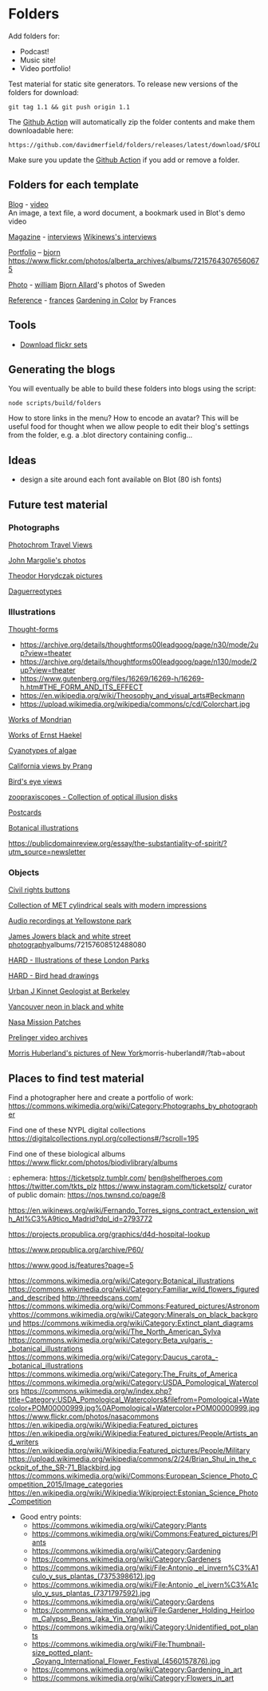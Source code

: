 # Folders

Add folders for:

- Podcast!
- Music site!
- Video portfolio!

Test material for static site generators. To release new versions of the folders for download:

```
git tag 1.1 && git push origin 1.1
```

The [Github Action](./github/workflows/release) will automatically zip the folder contents and make them downloadable here:

```
https://github.com/davidmerfield/folders/releases/latest/download/$FOLDER.zip
```

Make sure you update the [Github Action](./github/workflows/release) if you add or remove a folder.

## Folders for each template

[Blog](https://blot.im/templates/blog) - [video](./video)  
An image, a text file, a word document, a bookmark used in Blot's demo video

[Magazine](https://blot.im/templates/blog) - [interviews](./interviews)
[Wikinews's interviews](https://en.wikinews.org/wiki/Category:Interviews)

[Portfolio](https://blot.im/templates/blog) – [bjorn](./bjorn)
https://www.flickr.com/photos/alberta_archives/albums/72157643076560675

[Photo](https://blot.im/templates/photo) - [william](./william)
[Bjorn Allard](https://www.flickr.com/photos/swedish_heritage_board/albums/72157650224763869/)'s photos of Sweden

[Reference](https://blot.im/templates/reference) - [frances](./frances)
[Gardening in Color](https://www.flickr.com/photos/library_of_congress/albums/72157629495236312) by Frances

## Tools

- [Download flickr sets](https://www.npmjs.com/package/flickr-set-get)

## Generating the blogs

You will eventually be able to build these folders into blogs using
the script:

```
node scripts/build/folders
```

How to store links in the menu? How to encode an avatar?
This will be useful food for thought when we allow people
to edit their blog's settings from the folder, e.g.
a .blot directory containing config...

## Ideas

- design a site around each font available on Blot (80 ish fonts)

## Future test material

### Photographs

[Photochrom Travel Views](https://www.flickr.com/photos/library_of_congress/albums/72157612249760312)

[John Margolie's photos](https://www.loc.gov/pictures/related/?va=exact&st=gallery&q=Nightclubs--1970-1980.&fi=subject&sg=true&op=EQUAL)

[Theodor Horydczak pictures](https://www.loc.gov/pictures/search/?va=exact&co=thc&sp=1&q=Horydczak%2C+Theodor%2C+approximately+1890-1971&fa=displayed%3Aanywhere&fi=author&sg=true&op=EQUAL)

[Daguerreotypes](https://www.loc.gov/pictures/search/?q=Mathew+Brady+half+plate&sp=1&co=dag&st=grid)

### Illustrations

[Thought-forms](https://en.wikipedia.org/wiki/Thought-Forms)

- https://archive.org/details/thoughtforms00leadgoog/page/n30/mode/2up?view=theater
- https://archive.org/details/thoughtforms00leadgoog/page/n130/mode/2up?view=theater
- https://www.gutenberg.org/files/16269/16269-h/16269-h.htm#THE_FORM_AND_ITS_EFFECT
- https://en.wikipedia.org/wiki/Theosophy_and_visual_arts#Beckmann
- https://upload.wikimedia.org/wikipedia/commons/c/cd/Colorchart.jpg

[Works of Mondrian](https://commons.wikimedia.org/wiki/Category:Paintings_by_Piet_Mondrian)

[Works of Ernst Haekel](https://en.wikipedia.org/wiki/Ernst_Haeckel)

[Cyanotypes of algae](https://digitalcollections.nypl.org/collections/photographs-of-british-algae-cyanotype-impressions?format=html&id=photographs-of-british-algae-cyanotype-impressions&per_page=250&page=1#/?tab=navigation&scroll=112)

[California views by Prang](https://www.loc.gov/pictures/search/?q=California+views+prang&fa=displayed%3Aanywhere&sp=1&co=pga)

[Bird's eye views](https://www.loc.gov/pictures/search/?q=bird+view+of&fa=displayed%3Aanywhere&sp=3&co=pga&st=gallery)

[zoopraxiscopes - Collection of optical illusion disks](https://www.loc.gov/pictures/related/?fi=subject&q=Optical%20illusions--1830-1840.&co=cph)

[Postcards](https://digitalcollections.nypl.org/search/index?filters%5Bgenre%5D=Postcards&filters%5Brights%5D%5B%5D=pd&filters%5Btype_s%5D%5B%5D=http%3A%2F%2Furi.nypl.org%2Fvocabulary%2Frepository_terms%23Capture&keywords=#)

[Botanical illustrations](https://digitalcollections.nypl.org/search/index?filters%5BnamePart_mtxt_s%5D%5B%5D=Miller%2C+Joseph%2C+1668+or+1669-1748&keywords=&layout=false#/?scroll=135)

https://publicdomainreview.org/essay/the-substantiality-of-spirit/?utm_source=newsletter

### Objects

[Civil rights buttons](https://digitalcollections.nypl.org/search/index?filters%5Bgenre_mtxt_s%5D%5B%5D=Buttons+%28Information+artifacts%29&keywords=&layout=false#/?scroll=39)

[Collection of MET cylindrical seals with modern impressions](https://www.metmuseum.org/art/collection/search#!?showOnly=withImage%7CopenAccess&q=cylinder%20seal%20and%20modern%20impression&offset=0&perPage=80&sortOrder=asc&searchField=All&pageSize=0)

[Audio recordings at Yellowstone park](https://www.nps.gov/yell/learn/photosmultimedia/soundlibrary.htm)

[James Jowers black and white street photography](https://www.flickr.com/photos/george_eastman_house/)albums/72157608512488080

[HARD - Illustrations of these London Parks](https://www.biodiversitylibrary.org/page/56636927#page/131/mode/1up)

[HARD - Bird head drawings](https://www.flickr.com/photos/smithsonian/albums/72157651885659630/page2)

[Urban J Kinnet Geologist at Berkeley](https://www.flickr.com/photos/105662205@N04/albums/72157670885525146/page1)

[Vancouver neon in black and white](https://www.flickr.com/photos/99915476@N04/albums/72157636305761336)

[Nasa Mission Patches](https://www.flickr.com/search/?text=nasa%20patches&license=7%2C9%2C10)

[Prelinger video archives](https://archive.org/details/prelinger)

[Morris Huberland's pictures of New York](https://digitalcollections.nypl.org/collections/)morris-huberland#/?tab=about

## Places to find test material

Find a photographer here and create a portfolio of work:
https://commons.wikimedia.org/wiki/Category:Photographs_by_photographer

Find one of these NYPL digital collections
https://digitalcollections.nypl.org/collections#/?scroll=195

Find one of these biological albums
https://www.flickr.com/photos/biodivlibrary/albums

: ephemera: https://ticketsplz.tumblr.com/
ben@shelfheroes.com
https://twitter.com/tkts_plz
https://www.instagram.com/ticketsplz/
curator of public domain: https://nos.twnsnd.co/page/8

https://en.wikinews.org/wiki/Fernando_Torres_signs_contract_extension_with_Atl%C3%A9tico_Madrid?dpl_id=2793772

https://projects.propublica.org/graphics/d4d-hospital-lookup

https://www.propublica.org/archive/P60/

https://www.good.is/features?page=5

https://commons.wikimedia.org/wiki/Category:Botanical_illustrations
https://commons.wikimedia.org/wiki/Category:Familiar_wild_flowers_figured_and_described
http://threedscans.com/
https://commons.wikimedia.org/wiki/Commons:Featured_pictures/Astronomyhttps://commons.wikimedia.org/wiki/Category:Minerals_on_black_background
https://commons.wikimedia.org/wiki/Category:Extinct_plant_diagrams
https://commons.wikimedia.org/wiki/The_North_American_Sylva
https://commons.wikimedia.org/wiki/Category:Beta_vulgaris_-_botanical_illustrations
https://commons.wikimedia.org/wiki/Category:Daucus_carota_-_botanical_illustrations
https://commons.wikimedia.org/wiki/Category:The_Fruits_of_America
https://commons.wikimedia.org/wiki/Category:USDA_Pomological_Watercolors
https://commons.wikimedia.org/w/index.php?title=Category:USDA_Pomological_Watercolors&filefrom=Pomological+Watercolor+POM00000999.jpg%0APomological+Watercolor+POM00000999.jpg
https://www.flickr.com/photos/nasacommons
https://en.wikipedia.org/wiki/Wikipedia:Featured_pictures
https://en.wikipedia.org/wiki/Wikipedia:Featured_pictures/People/Artists_and_writers
https://en.wikipedia.org/wiki/Wikipedia:Featured_pictures/People/Military
https://upload.wikimedia.org/wikipedia/commons/2/24/Brian_Shul_in_the_cockpit_of_the_SR-71_Blackbird.jpg
https://commons.wikimedia.org/wiki/Commons:European_Science_Photo_Competition_2015/Image_categories
https://en.wikipedia.org/wiki/Wikipedia:Wikiproject:Estonian_Science_Photo_Competition

- Good entry points:
  - https://commons.wikimedia.org/wiki/Category:Plants
  - https://commons.wikimedia.org/wiki/Commons:Featured_pictures/Plants
  - https://commons.wikimedia.org/wiki/Category:Gardening
  - https://commons.wikimedia.org/wiki/Category:Gardeners
  - https://commons.wikimedia.org/wiki/File:Antonio,_el_invern%C3%A1culo_y_sus_plantas_(7375398612).jpg
  - https://commons.wikimedia.org/wiki/File:Antonio,_el_ivern%C3%A1culo_y_sus_plantas_(7371797592).jpg
  - https://commons.wikimedia.org/wiki/Category:Gardens
  - https://commons.wikimedia.org/wiki/File:Gardener_Holding_Heirloom_Calypso_Beans_(aka_Yin_Yang).jpg
  - https://commons.wikimedia.org/wiki/Category:Unidentified_pot_plants
  - https://commons.wikimedia.org/wiki/File:Thumbnail-size_potted_plant-_Goyang_International_Flower_Festival_(4560157876).jpg
  - https://commons.wikimedia.org/wiki/Category:Gardening_in_art
  - https://commons.wikimedia.org/wiki/Category:Flowers_in_art

